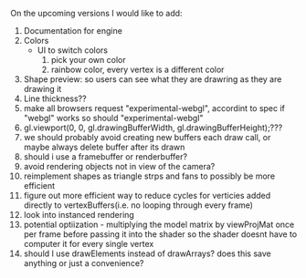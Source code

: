 On the upcoming versions I would like to add:
1. Documentation for engine
2. Colors
    * UI to switch colors
        1. pick your own color
        2. rainbow color, every vertex is a different color
3. Shape preview: so users can see what they are drawring as they are drawing it
4. Line thickness??
5. make all browsers request "experimental-webgl", accordint to spec if "webgl" works so should "experimental-webgl"
6. gl.viewport(0, 0, gl.drawingBufferWidth, gl.drawingBufferHeight);???
7. we should probably avoid creating new buffers each draw call, or maybe always delete buffer after its drawn
8. should i use a framebuffer or renderbuffer?
9. avoid rendering objects not in view of the camera?
10. reimplement shapes as triangle strps and fans to possibly be more efficient
11. figure out more efficient way to reduce cycles for verticies added directly to vertexBuffers(i.e. no looping through every frame)
12. look into instanced rendering
13. potential optiization - multiplying the model matrix by viewProjMat once per frame before passing it into the shader so the shader doesnt have to computer it for every single vertex
14. should I use drawElements instead of drawArrays? does this save anything or just a convenience?